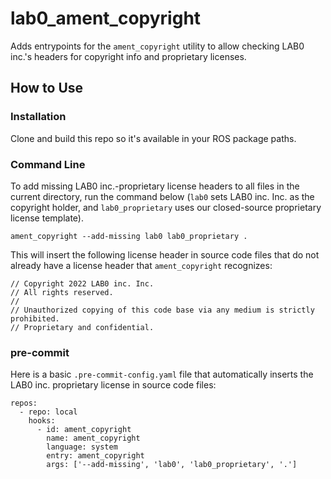 # lab0_ament_copyright

Adds entrypoints for the `ament_copyright` utility to allow checking LAB0 inc.'s headers for copyright info and proprietary licenses.

## How to Use

### Installation

Clone and build this repo so it's available in your ROS package paths.

### Command Line

To add missing LAB0 inc.-proprietary license headers to all files in the current directory, run the command below (`lab0` sets LAB0 inc. Inc. as the copyright holder, and `lab0_proprietary` uses our closed-source proprietary license template).

```
ament_copyright --add-missing lab0 lab0_proprietary .
```

This will insert the following license header in source code files that do not already have a license header that `ament_copyright` recognizes:

```
// Copyright 2022 LAB0 inc. Inc.
// All rights reserved.
//
// Unauthorized copying of this code base via any medium is strictly prohibited.
// Proprietary and confidential.
```

### pre-commit

Here is a basic `.pre-commit-config.yaml` file that automatically inserts the LAB0 inc. proprietary license in source code files:

```
repos:
  - repo: local
    hooks:
      - id: ament_copyright
        name: ament_copyright
        language: system
        entry: ament_copyright
        args: ['--add-missing', 'lab0', 'lab0_proprietary', '.']
```
